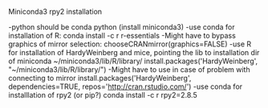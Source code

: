 Miniconda3 rpy2 installation

-python should be conda python (install miniconda3)
-use conda for installation of R:
conda install -c r r-essentials
-Might have to bypass graphics of mirror selection:
chooseCRANmirror(graphics=FALSE)
-use R for installation of HardyWeinberg and mice, pointing the lib to installation dir of miniconda ~/miniconda3/lib/R/library/
install.packages('HardyWeinberg', "~/miniconda3/lib/R/library/")
-Might have to use in case of problem with connecting to mirror
install.packages('HardyWeinberg', dependencies=TRUE, repos='http://cran.rstudio.com/')
-use conda for installlation of rpy2 (or pip?)
conda install -c r rpy2=2.8.5

